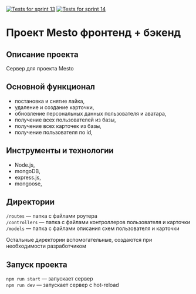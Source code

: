 [![Tests for sprint 13](https://github.com/palinakarabovich/express-mesto-gha/actions/workflows/tests-13-sprint.yml/badge.svg)](https://github.com/palinakarabovich/express-mesto-gha/actions/workflows/tests-13-sprint.yml)  [![Tests for sprint 14](https://github.com/palinakarabovich/express-mesto-gha/actions/workflows/tests-14-sprint.yml/badge.svg)](https://github.com/palinakarabovich/express-mesto-gha/actions/workflows/tests-14-sprint.yml)

# Проект Mesto фронтенд + бэкенд

## Описание проекта
Сервер для проекта Mesto

## Основной функционал
* постановка и снятие лайка,
* удаление и создание карточки,
* обновление персональных данных пользователя и аватара,
* получение всех пользователей из базы,
* получение всех карточек из базы,
* получение пользователя по id,

## Инструменты и технологии
* Node.js,
* mongoDB,
* express.js,
* mongoose,

## Директории

`/routes` — папка с файлами роутера  
`/controllers` — папка с файлами контроллеров пользователя и карточки   
`/models` — папка с файлами описания схем пользователя и карточки  
  
Остальные директории вспомогательные, создаются при необходимости разработчиком

## Запуск проекта

`npm run start` — запускает сервер   
`npm run dev` — запускает сервер с hot-reload
